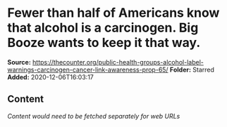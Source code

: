 # Fewer than half of Americans know that alcohol is a carcinogen. Big Booze wants to keep it that way.

**Source:** https://thecounter.org/public-health-groups-alcohol-label-warnings-carcinogen-cancer-link-awareness-prop-65/
**Folder:** Starred
**Added:** 2020-12-06T16:03:17




## Content
*Content would need to be fetched separately for web URLs*
